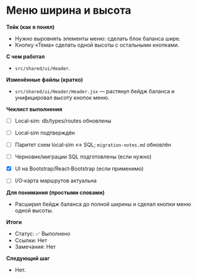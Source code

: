 # Меню ширина и высота


**Тейк (как я понял)**
- Нужно выровнять элементы меню: сделать блок баланса шире.
- Кнопку «Тема» сделать одной высоты с остальными кнопками.


**С чем работал**
- `src/shared/ui/Header`.


**Изменённые файлы (кратко)**
- `src/shared/ui/Header/Header.jsx` — растянул бейдж баланса и унифицировал высоту кнопок меню.


**Чеклист выполнения**
- [ ] Local‑sim: db/types/routes обновлены
- [ ] Local‑sim подтверждён
- [ ] Паритет схем local‑sim ↔ SQL; `migration-notes.md` обновлён
- [ ] Черновик/миграции SQL подготовлены (если нужно)
- [x] UI на Bootstrap/React‑Bootstrap (если применимо)
- [ ] I/O‑карта маршрутов актуальна


**Для понимания (простыми словами)**
- Расширил бейдж баланса до полной ширины и сделал кнопки меню одной высоты.


**Итоги**
- Статус: ✅ Выполнено
- Ссылки: Нет
- Замечания: Нет


**Следующий шаг**
- Нет.
